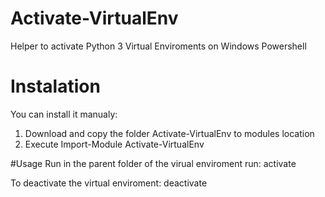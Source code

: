 # Activate-VirtualEnv
Helper to activate Python 3 Virtual Enviroments on Windows Powershell

# Instalation 
You can install it manualy:

1. Download and copy the folder Activate-VirtualEnv to modules location
2. Execute Import-Module Activate-VirtualEnv

#Usage
Run in the parent folder of the virual enviroment run: activate <Virtual Envarioment Dir>

To deactivate the virtual enviroment: deactivate

